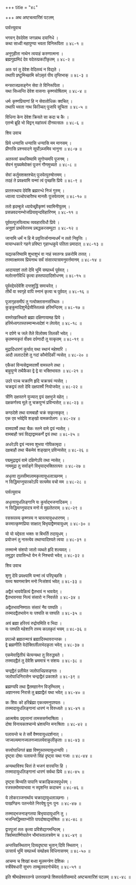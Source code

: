 +++
title = "४८"

+++
अथ अष्टचत्वारिंशं पटलम्   
    
    
पार्वत्त्युवाच   
    
    
भगवन् देवदेवेश जगन्नाथ दयानिधे ।  
कथा साध्वी महापुण्या भवता विनिरूपिता ॥ ४८-१ ॥  
    
अनुगृहीता नाथेन त्वयाहं करुणात्मना ।  
ब्रह्मगुह्यमिदं देव यदेतत्प्रकटीकृतम् ॥ ४८-२ ॥  
    
अतः परं तु देवेश वेदितव्यं न विद्यते ।  
तथापि प्रष्टुमिच्छामि कोऽमृतं पीय तृप्तिभाक् ॥ ४८-३ ॥  
    
मन्त्रराजप्रसङ्गेन सेवा ते विनिरूपिता ।  
यथा सिध्यन्ति देवेश वासनाः कृष्णयोषिताम् ॥ ४८-४ ॥  
    
धर्मः कृष्णप्रियाणां हि न सेवातोधिकः क्वचित् ।  
तथापि भवता नाथ किञ्चित् पूजापि सूचिता ॥ ४८-५ ॥  
    
विधिना केन देवेश क्रियते सा कदा च कैः ।  
एतन्मे ब्रूहि भो विद्वन् महांस्त्वं दीनवत्सलः ॥ ४८-६ ॥  
    
    
    
शिव उवाच   
    
    
प्रिये धन्यासि धन्यासि धन्यासि मम मानसम् ।  
प्रीणासि प्रश्नवादने सूर्योऽब्जमिव भानुना ॥ ४८-७ ॥  
    
अतस्त्वां कथयिष्यामि सुगोप्यमपि पूजनम् ।  
सेवनं मुख्यमेवोक्तं पूजनं गौणमुच्यते ॥ ४८-८ ॥  
    
सेवां कर्तुमशक्तश्चेत् पूजयेत्पुरुषोत्तमम् ।  
तदहं ते प्रवक्ष्यामि यन्मां त्वं पृच्छसि प्रिये ॥ ४८-९ ॥  
    
प्रातरुत्थाय देवेशि ब्रह्मरन्धे निजं गुरुम् ।  
ध्यात्वा पञ्चोपचारैश्च मानसैः पूजयेत्परम् ॥ ४८-१० ॥  
    
ततो हृदम्बुजे ध्यायेच्छ्रीकृष्णं स्वामिनीयुतम् ।  
प्रसन्नवदनाम्भोजप्रियावृन्दविहारिणम् ॥ ४८-११ ॥  
    
पूर्ववत्पूजयित्वाथ व्यवहारविधौ प्रिये ।  
अनुज्ञां प्रार्थयेत्तस्य प्रबद्धकरसम्पुटा ॥ ४८-१२ ॥  
    
    
    
जानामि धर्मं न हि मे प्रवृत्तिर्जानाम्यधर्मं न ततो निवृत्तिः ।  
मायान्धकारे गहने प्रविष्टा गृहान्धकूपे पतिता प्रमादात् ॥ ४८-१३ ॥  
    
यद्यत्करिष्यामि शुभाशुभं वा नाहं स्वतन्त्रः प्रकरोमि तत्तत् ।  
तस्मात्क्षमस्व प्रियनाथ सर्वं संसारयात्रामनुवर्त्तमानम् ॥ ४८-१४ ॥  
    
आदायाज्ञां ततो देवि भूमिं सम्प्रार्थ्य पूर्ववत् ।  
मलोत्सर्गविधिं कृत्वा हस्तपादादिशोधनम् ॥ ४८-१५ ॥  
    
पूर्ववद्देवदेवेशि दन्तशुद्धिं समाचरेत् ।  
तीर्थे वा स्वगृहे वापि स्नानं कृत्वा च पूर्ववत् ॥ ४८-१६ ॥  
    
पूजागृहसमीपं तु गत्वोक्तासनसंस्थितः ।  
कुङ्कुमादिशुभैर्द्रव्यैस्तिलकं हरिमन्दिरम् ॥ ४८-१७ ॥  
    
वामरेखास्थितो ब्रह्मा दक्षिणायामह प्रिये ।  
हरिर्मध्यगतस्तस्मान्मध्यदेशं न लेपयेत् ॥ ४८-१८ ॥  
    
न दर्पणे च जले तैले विलोक्य तिलकी भवेत् ।  
कृतमप्यकृतं वीक्ष्य दर्पणादौ तु यत्कृतम् ॥ ४८-१९ ॥  
    
    
    
मुद्रादिधारणं कुर्यात् यथा स्थानं महेश्वरि ।  
आदौ ललाटदेशे तु गदां कौमोदिकीं न्यसेत् ॥ ४८-२० ॥  
    
एकैकां विन्यसेद्वामपार्श्वे वामस्तने तथा ।  
बाहुयुग्मे तथैकैका द्वे द्वे वा भक्तिभावतः ॥ ४८-२१ ॥  
    
उदरे पञ्च चक्राणि हृदि चक्रत्रयं न्यसेत् ।  
चक्रद्वयं ततो देवि दक्षपार्श्वे नियोजयेत् ॥ ४८-२२ ॥  
    
त्रीणि दक्षस्तने युज्यात् द्वयं दक्षभुजे वहेत् ।  
दक्षकर्णस्य मूले तु चक्रयुग्मं प्रविन्यसेत् ॥ ४८-२३ ॥  
    
कण्ठदेशे तथा वामबाहौ चक्रं सकृत्सकृत् ।  
एक एव भवेद्देवि शङ्खो वामकपोलगः ॥ ४८-२४ ॥  
    
वामपार्श्वे तथा चैकः स्तने वामे द्वयं न्यसेत् ।  
वामबाहौ त्रयं विद्याद्वामकर्णे द्वयं तथा ॥ ४८-२५ ॥  
    
अधरेऽपि द्वयं न्यस्य शुभया गोपिकामृदा ।  
दक्षबाहौ तथा चैकमेवं शङ्खान् प्रविन्यसेत् ॥ ४८-२६ ॥  
    
    
    
पद्ममुद्राद्वयं वामे दक्षिणेऽपि तथा न्यसेत् ।  
नाममुद्रा तु सर्वाङ्गे विभृयाद्भक्तितत्परः ॥ ४८-२७ ॥  
    
अधृत्वा तुलसीमालामकृत्वायुधलाञ्छनम् ।  
न सिद्धिमाप्नुयात्कोऽपि सत्यमेव वचो मम ॥ ४८-२८ ॥  
    
    
पार्वत्युवाच   
    
    
अधृत्वायुधलिङ्गानि यः कुर्याद्भजनादिकम् ।  
न सिद्धिमाप्नुयादत्र मनो मे मुह्यतेतराम् ॥ ४८-२९ ॥  
    
रसरूपस्य कृष्णस्य न चास्त्यायुधधारणम् ।  
कस्मात्कृष्णप्रिया साक्षात् बिभृयाद्वैष्णवायुधम् ॥ ४८-३० ॥  
    
यो यो यद्देवता भक्तः स बिभर्ति तदायुधम् ।  
प्रयोजनं तु नास्त्येव तथाप्यादिश्यते त्वया ॥ ४८-३१ ॥  
    
    
    
तस्मान्मे संशयो जातो व्यथते हृदि शल्यवत् ।  
तमुद्धर दयासिन्धो येन मे निश्चयो भवेत् ॥ ४८-३२ ॥  
    
    
शिव उवाच   
    
    
शृणु देवि प्रवक्ष्यामि यन्मां त्वं परिपृच्छसि ।  
यस्य श्रवणमात्रेण मनो निःसंशयं भवेत् ॥ ४८-३३ ॥  
    
अद्वैतं भावयेन्नित्यं द्वैतभावं न भावयेत् ।  
द्वैतभावनया नित्यं संसारो न निवर्त्तते ॥ ४८-३४ ॥  
    
अद्वैतभावनिष्णातः संसारं नैव पश्यति ।  
तस्मादद्वैतभावेन यः पश्यति स पश्यति ॥ ४८-३५ ॥  
    
अयं ब्रह्मा हरिरयं रुद्रोयमिति व भिदा ।  
यः पश्यति महेशानि तस्य कालकृतं भयम् ॥ ४८-३६ ॥  
    
प्रपञ्चो ब्रह्मतन्मात्रं ब्रह्मादिस्थावरान्तकः ।  
द्वे ब्रह्मणीति वेदोक्तिर्लीलाभेदकृता भवेत् ॥ ४८-३७ ॥  
    
    
    
एकमेवाद्वितीयं चेत्यन्यथा तु विरुद्ध्यते ।  
तस्माद्द्वैतं तु देवेशि भ्रममात्रं न संशयः ॥ ४८-३८ ॥  
    
चन्द्रद्वैतं प्रतीयेत जलोपाधिप्रसङ्गतः ।  
जलोपाधिनिरासेन चन्द्राद्वैतं प्रकाशते ॥ ४८-३९ ॥  
    
ब्रह्मण्यपि तथा द्वैतमज्ञानेन विजृम्भितम् ।  
अज्ञानस्य निरासे तु ब्रह्माद्वैतं यथा भवेत् ॥ ४८-४० ॥  
    
कः शिवः को हरिर्ब्रह्मा एकत्वमनुपश्यतः ।  
तस्मादायुधलिङ्गानां धारणं न विरुध्यते ॥ ४८-४१ ॥  
    
आत्मश्रेयः प्रवृत्तानां तामससर्गमाश्रिताः ।  
दोषा विनायकाश्चान्ये भ्रंशयन्ति मनःश्रिताः ॥ ४८-४२ ॥  
    
पलायन्ते च ते सर्वे वैष्णवायुधदर्शनात् ।  
जाज्वल्यमानज्वलनज्वालयेवाकुलीकृताः ॥ ४८-४३ ॥  
    
    
    
सत्त्वोपाधिगतं ब्रह्म विष्णुस्तस्यायुधान्यपि ।  
दृष्ट्वा दोषाः पलायन्ते सिंहं दृष्ट्वा यथा गजाः ॥ ४८-४४ ॥  
    
अन्यथाविश्य चित्तं ते भजनं वारयन्ति हि ।  
तस्मादायुधलिङ्गानां धारणं सर्वथा प्रिये ॥ ४८-४५ ॥  
    
दृष्ट्वा बिभ्यति पापानि चक्राङ्कितवपुर्धरम् ।  
रजस्तमोमयाभावा न स्पृशन्ति कदाचन ॥ ४८-४६ ॥  
    
ये लोकरञ्जनार्थाय चक्राद्यायुधलाञ्छनाः ।  
पाखण्डिनः पतन्त्येते निरयेषु पुनः पुनः ॥ ४८-४७ ॥  
    
तस्माद्भजनाङ्गतया बिभृयादायुधानि तु ।  
भजन्सिद्धिमवाप्नोति पापदोषाद्यसंश्रितः ॥ ४८-४८ ॥  
    
द्वारपूजां ततः कृत्वा प्रविशेद्यागमन्दिरम् ।  
त्रिर्वामपार्ष्णिघातेन भौमांस्तालत्रयेण च ॥ ४८-४९ ॥  
    
    
    
अन्तरिक्षस्थितान् दिव्यदृष्ट्या भूतान् दिवि स्थितान् ।  
उत्सार्य भूमिं सम्प्रार्थ्य सम्प्रोक्ष्य विधिनासनम् ॥ ४८-५० ॥  
    
आचम्य च शिखां बध्वा मूलमन्त्रेण देशिकः ।  
स्त्रीवेषधारी सुभगः ताम्बूलवदनोर्चयेत् ॥ ४८-५१ ॥  
    
    
इति श्रीमाहेश्वरतन्त्रे उत्तरखण्डे शिवपार्वतीसम्वादे अष्टचत्वारिंशं पटलम् ॥ ४८-४८ ॥  
    
    
    
    